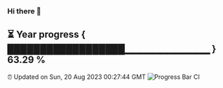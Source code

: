 ### Hi there 👋
⏳ Year progress { ██████████████████▁▁▁▁▁▁▁▁▁▁▁▁ } 63.29 %
---
⏰ Updated on Sun, 20 Aug 2023 00:27:44 GMT
![Progress Bar CI](https://github.com/Moyi321/Moyi321/workflows/Progress%20Bar%20CI/badge.svg)
